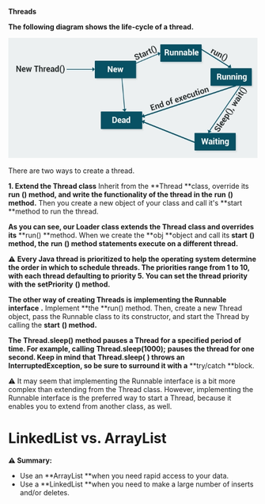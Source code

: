 **Threads**

**The following diagram shows the life-cycle of a thread.**

![1684106419442](image/README/1684106419442.png)

There are two ways to create a thread.

**1. Extend the Thread class**
Inherit from the **Thread **class, override its  **run** **() method, and write the functionality of the thread in the**  **run** **() method.**
Then you create a new object of your class and call it's **start **method to run the thread.


**As you can see, our Loader class extends the Thread class and overrides its** **run() **method.
When we create the **obj **object and call its  **start** **() method, the**  **run** **() method statements execute on a different thread.**

⚠ **Every Java thread is prioritized to help the operating system determine the order in which to schedule threads. The priorities range from 1 to 10, with each thread defaulting to priority 5. You can set the thread priority with the**  **setPriority** **() method.**

**The other way of creating Threads is**  **implementing the Runnable interface** **.**
Implement **the **run() method. Then, create a new Thread object, pass the Runnable class to its constructor, and start the Thread by calling the  **start** **() method.**

**The** **Thread.sleep()** **method pauses a Thread for a specified period of time. For example, calling** **Thread.sleep(1000);** **pauses the thread for one second. Keep in mind that**  **Thread.sleep(** **) throws an InterruptedException, so be sure to surround it with a** **try/catch **block.

⚠ It may seem that implementing the Runnable interface is a bit more complex than extending from the Thread class. However, implementing the Runnable interface is the preferred way to start a Thread, because it enables you to extend from another class, as well.



# LinkedList vs. ArrayList


**⚠ Summary:**

- Use an **ArrayList **when you need rapid access to your data.
- Use a **LinkedList **when you need to make a large number of inserts and/or deletes.
